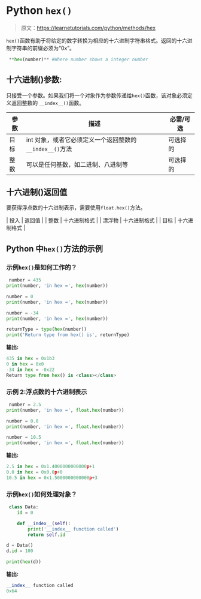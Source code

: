 # Python `hex()`

> 原文：<https://learnetutorials.com/python/methods/hex>

`hex()`函数有助于将给定的数字转换为相应的十六进制字符串格式。返回的十六进制字符串的前缀必须为“0x”。

```py
 **hex(number)** #Where number shows a integer number 

```

## 十六进制()参数:

只接受一个参数。如果我们将一个对象作为参数传递给`hex()`函数，该对象必须定义返回整数的 `__index__()`函数。

| 参数 | 描述 | 必需/可选 |
| --- | --- | --- |
| 目标 | int 对象，或者它必须定义一个返回整数的`__index__()`方法 | 可选择的 |
| 整数 | 可以是任何基数，如二进制、八进制等 | 可选择的 |

## 十六进制()返回值

要获得浮点数的十六进制表示，需要使用`float.hex()`方法。

| 投入 | 返回值 |
| 整数 | 十六进制格式 |
| 漂浮物 | 十六进制格式 |
| 目标 | 十六进制格式 |

## Python 中`hex()`方法的示例

### 示例`hex()`是如何工作的？

```py
 number = 435
print(number, 'in hex =', hex(number))

number = 0
print(number, 'in hex =', hex(number))

number = -34
print(number, 'in hex =', hex(number))

returnType = type(hex(number))
print('Return type from hex() is', returnType) 

```

**输出:**

```py
435 in hex = 0x1b3
0 in hex = 0x0
-34 in hex = -0x22
Return type from hex() is <class></class> 
```

### 示例 2:浮点数的十六进制表示

```py
 number = 2.5
print(number, 'in hex =', float.hex(number))

number = 0.0
print(number, 'in hex =', float.hex(number))

number = 10.5
print(number, 'in hex =', float.hex(number)) 

```

**输出:**

```py
2.5 in hex = 0x1.4000000000000p+1
0.0 in hex = 0x0.0p+0
10.5 in hex = 0x1.5000000000000p+3 
```

### 示例`hex()`如何处理对象？

```py
 class Data:
    id = 0

    def __index__(self):
        print('__index__ function called')
        return self.id

d = Data()
d.id = 100

print(hex(d)) 

```

**输出:**

```py
__index__ function called
0x64 
```